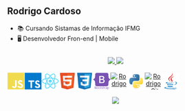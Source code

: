 ## Rodrigo Cardoso

- 📚 Cursando Sistamas de Informação IFMG
- 🖥 Desenvolvedor Fron-end | Mobile

##

<div align="center">
  <a href="https://github.com/RodrigoCardoso-1007">
  <img height="180em" src="https://github-readme-stats.vercel.app/api?username=RodrigoCardoso-1007&show_icons=true&theme=dark&include_all_commits=true&count_private=true"/>
  <img height="180em" src="https://github-readme-stats.vercel.app/api/top-langs/?username=RodrigoCardoso-1007&layout=compact&langs_count=7&theme=dark"/>
</div>
<br>
<div style="display: flex" align="center">
  <img align="center" alt="Rodrigo-Js" height="40" width="40" src="https://raw.githubusercontent.com/devicons/devicon/master/icons/javascript/javascript-plain.svg">
  <img align="center" alt="Rodrigo-Ts" height="40" width="40" src="https://raw.githubusercontent.com/devicons/devicon/master/icons/typescript/typescript-plain.svg">
  <img align="center" alt="Rodrigo-React" height="40" width="40" src="https://raw.githubusercontent.com/devicons/devicon/master/icons/react/react-original.svg">
  <img align="center" alt="Rodrigo-HTML" height="40" width="40" src="https://raw.githubusercontent.com/devicons/devicon/master/icons/html5/html5-original.svg">
  <img align="center" alt="Rodrigo-CSS" height="40" width="40" src="https://raw.githubusercontent.com/devicons/devicon/master/icons/css3/css3-original.svg">
  <img align="center" alt="Rodrigo-Bootstrap" width="40" height="40" src="https://raw.githubusercontent.com/devicons/devicon/master/icons/bootstrap/bootstrap-plain-wordmark.svg" />
  <img align="center" alt="Rodrigo-Material" width="40" height="40" src="https://cdn.jsdelivr.net/gh/devicons/devicon/icons/materialui/materialui-original.svg" />
  <img align="center" alt="Rodrigo-Python" height="40" width="40" src="https://raw.githubusercontent.com/devicons/devicon/master/icons/python/python-original.svg">  
  <img align="center" alt="Rodrigo-Git" width="40" height="40"src="https://www.vectorlogo.zone/logos/git-scm/git-scm-icon.svg" />
  <img align="center" alt="Rodrigo-Java" width="40" height="40"src="https://raw.githubusercontent.com/devicons/devicon/master/icons/java/java-original.svg" />
  
</div> 
 
<br>  
  
<div align="center">
  <a href="https://www.linkedin.com/in/rodrigo-cardoso-13b051201/" target="_blank"><img src="https://img.shields.io/badge/-LinkedIn-%230077B5?style=for-the-badge&logo=linkedin&logoColor=white" target="_blank"></a>
</div>
